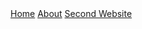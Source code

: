 <nav>
  <a href="index.html">Home</a>
  <a href="about.html">About</a>
  <a href="second-site/index.html">Second Website</a>
</nav>

